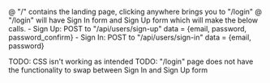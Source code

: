@ "/" contains the landing page, clicking anywhere brings you to "/login"
@ "/login" will have Sign In form and Sign Up form which will make the below calls.
    - Sign Up: POST to "/api/users/sign-up" data = {email, password, password_confirm}
    - Sign In: POST to "/api/users/sign-in" data = {email, password}

TODO: CSS isn't working as intended
TODO: "/login" page does not have the functionality to swap between Sign In and Sign Up form